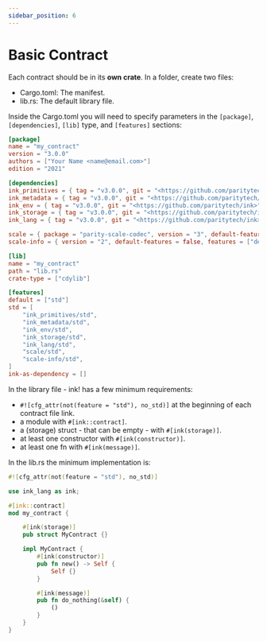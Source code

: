 ```yaml
---
sidebar_position: 6
---
```


# Basic Contract

Each contract should be in its **own crate**. In a folder, create two files:

- Cargo.toml: The manifest.
- lib.rs: The default library file.

Inside the Cargo.toml you will need to specify parameters in the `[package]`, `[dependencies]`, `[lib]` type, and `[features]` sections:

```toml
[package]
name = "my_contract"
version = "3.0.0"
authors = ["Your Name <name@email.com>"]
edition = "2021"

[dependencies]
ink_primitives = { tag = "v3.0.0", git = "<https://github.com/paritytech/ink>", default-features = false }
ink_metadata = { tag = "v3.0.0", git = "<https://github.com/paritytech/ink>", default-features = false, features = ["derive"], optional = true }
ink_env = { tag = "v3.0.0", git = "<https://github.com/paritytech/ink>", default-features = false }
ink_storage = { tag = "v3.0.0", git = "<https://github.com/paritytech/ink>", default-features = false }
ink_lang = { tag = "v3.0.0", git = "<https://github.com/paritytech/ink>", default-features = false }

scale = { package = "parity-scale-codec", version = "3", default-features = false, features = ["derive"] }
scale-info = { version = "2", default-features = false, features = ["derive"], optional = true }

[lib]
name = "my_contract"
path = "lib.rs"
crate-type = ["cdylib"]

[features]
default = ["std"]
std = [
    "ink_primitives/std",
    "ink_metadata/std",
    "ink_env/std",
    "ink_storage/std",
    "ink_lang/std",
    "scale/std",
    "scale-info/std",
]
ink-as-dependency = []
```

In the library file - ink! has a few minimum requirements:

- `#![cfg_attr(not(feature = "std"), no_std)]` at the beginning of each contract file link.
- a module with `#[ink::contract]`.
- a (storage) struct - that can be empty - with `#[ink(storage)]`.
- at least one constructor with `#[ink(constructor)]`.
- at least one fn with `#[ink(message)]`.

In the lib.rs the minimum implementation is:

```rust
#![cfg_attr(not(feature = "std"), no_std)]

use ink_lang as ink;

#[ink::contract]
mod my_contract {

    #[ink(storage)]
    pub struct MyContract {}

    impl MyContract {
        #[ink(constructor)]
        pub fn new() -> Self {
            Self {}
        }

        #[ink(message)]
        pub fn do_nothing(&self) {
            ()
        }
    }
}
```

[Flipper]: https://github.com/paritytech/ink/blob/master/examples/flipper/lib.rs
